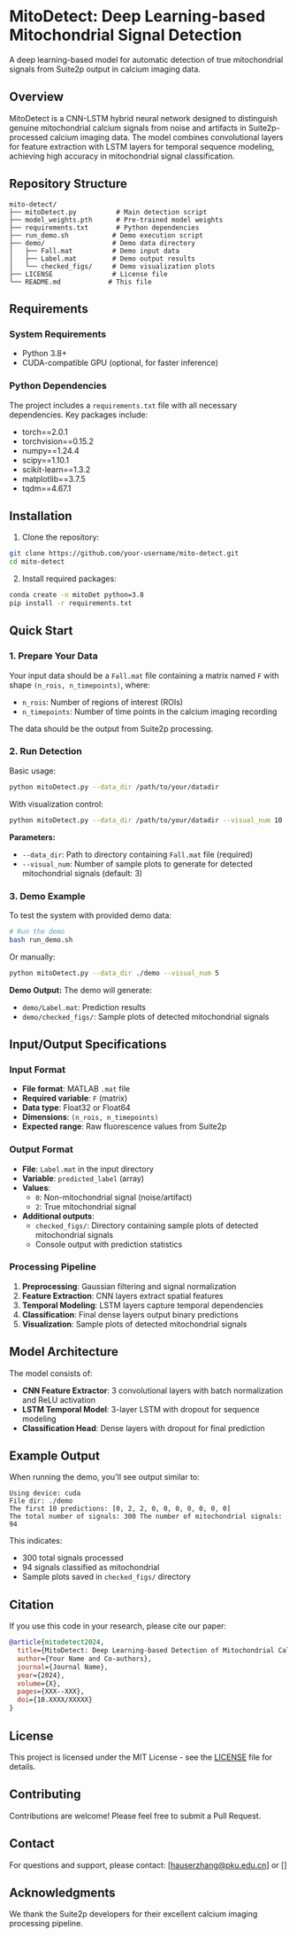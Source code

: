 # MitoDetect: Deep Learning-based Mitochondrial Signal Detection

A deep learning-based model for automatic detection of true mitochondrial signals from Suite2p output in calcium imaging data.

## Overview

MitoDetect is a CNN-LSTM hybrid neural network designed to distinguish genuine mitochondrial calcium signals from noise and artifacts in Suite2p-processed calcium imaging data. The model combines convolutional layers for feature extraction with LSTM layers for temporal sequence modeling, achieving high accuracy in mitochondrial signal classification.

## Repository Structure

```
mito-detect/
├── mitoDetect.py          # Main detection script
├── model_weights.pth      # Pre-trained model weights
├── requirements.txt       # Python dependencies
├── run_demo.sh           # Demo execution script
├── demo/                 # Demo data directory
│   ├── Fall.mat          # Demo input data
│   ├── Label.mat         # Demo output results
│   └── checked_figs/     # Demo visualization plots
├── LICENSE               # License file
└── README.md            # This file
```

## Requirements

### System Requirements
- Python 3.8+
- CUDA-compatible GPU (optional, for faster inference)

### Python Dependencies
The project includes a `requirements.txt` file with all necessary dependencies. Key packages include:
- torch==2.0.1
- torchvision==0.15.2
- numpy==1.24.4
- scipy==1.10.1
- scikit-learn==1.3.2
- matplotlib==3.7.5
- tqdm==4.67.1

## Installation

1. Clone the repository:
```bash
git clone https://github.com/your-username/mito-detect.git
cd mito-detect
```

2. Install required packages:
```bash
conda create -n mitoDet python=3.8
pip install -r requirements.txt
```

## Quick Start

### 1. Prepare Your Data

Your input data should be a `Fall.mat` file containing a matrix named `F` with shape `(n_rois, n_timepoints)`, where:
- `n_rois`: Number of regions of interest (ROIs)
- `n_timepoints`: Number of time points in the calcium imaging recording

The data should be the output from Suite2p processing.

### 2. Run Detection

Basic usage:
```bash
python mitoDetect.py --data_dir /path/to/your/datadir
```

With visualization control:
```bash
python mitoDetect.py --data_dir /path/to/your/datadir --visual_num 10
```

**Parameters:**
- `--data_dir`: Path to directory containing `Fall.mat` file (required)
- `--visual_num`: Number of sample plots to generate for detected mitochondrial signals (default: 3)

### 3. Demo Example

To test the system with provided demo data:

```bash
# Run the demo
bash run_demo.sh
```

Or manually:
```bash
python mitoDetect.py --data_dir ./demo --visual_num 5
```

**Demo Output:**
The demo will generate:
- `demo/Label.mat`: Prediction results
- `demo/checked_figs/`: Sample plots of detected mitochondrial signals

## Input/Output Specifications

### Input Format
- **File format**: MATLAB `.mat` file
- **Required variable**: `F` (matrix)
- **Data type**: Float32 or Float64
- **Dimensions**: `(n_rois, n_timepoints)`
- **Expected range**: Raw fluorescence values from Suite2p

### Output Format
- **File**: `Label.mat` in the input directory
- **Variable**: `predicted_label` (array)
- **Values**: 
  - `0`: Non-mitochondrial signal (noise/artifact)
  - `2`: True mitochondrial signal
- **Additional outputs**:
  - `checked_figs/`: Directory containing sample plots of detected mitochondrial signals
  - Console output with prediction statistics

### Processing Pipeline
1. **Preprocessing**: Gaussian filtering and signal normalization
2. **Feature Extraction**: CNN layers extract spatial features
3. **Temporal Modeling**: LSTM layers capture temporal dependencies
4. **Classification**: Final dense layers output binary predictions
5. **Visualization**: Sample plots of detected mitochondrial signals

## Model Architecture

The model consists of:
- **CNN Feature Extractor**: 3 convolutional layers with batch normalization and ReLU activation
- **LSTM Temporal Model**: 3-layer LSTM with dropout for sequence modeling
- **Classification Head**: Dense layers with dropout for final prediction


## Example Output

When running the demo, you'll see output similar to:
```
Using device: cuda
File dir: ./demo
The first 10 predictions: [0, 2, 2, 0, 0, 0, 0, 0, 0, 0]
The total number of signals: 300 The number of mitochondrial signals: 94
```

This indicates:
- 300 total signals processed
- 94 signals classified as mitochondrial
- Sample plots saved in `checked_figs/` directory

## Citation

If you use this code in your research, please cite our paper:

```bibtex
@article{mitodetect2024,
  title={MitoDetect: Deep Learning-based Detection of Mitochondrial Calcium Signals},
  author={Your Name and Co-authors},
  journal={Journal Name},
  year={2024},
  volume={X},
  pages={XXX--XXX},
  doi={10.XXXX/XXXXX}
}
```

## License

This project is licensed under the MIT License - see the [LICENSE](LICENSE) file for details.

## Contributing

Contributions are welcome! Please feel free to submit a Pull Request.

## Contact

For questions and support, please contact: [hauserzhang@pku.edu.cn] or []

## Acknowledgments

We thank the Suite2p developers for their excellent calcium imaging processing pipeline.
